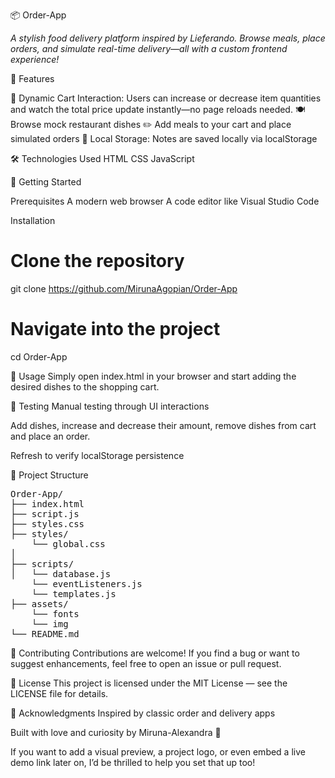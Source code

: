 📦 Order-App

_A stylish food delivery platform inspired by Lieferando. Browse meals, place orders, and simulate real-time delivery—all with a custom frontend experience!_

🚀 Features

🛒 Dynamic Cart Interaction: Users can increase or decrease item quantities and watch the total price update instantly—no page reloads needed.
🍽️ Browse mock restaurant dishes
✏️ Add meals to your cart and place simulated orders
💾 Local Storage: Notes are saved locally via localStorage

🛠️ Technologies Used
HTML
CSS
JavaScript

🏁 Getting Started

Prerequisites
A modern web browser
A code editor like Visual Studio Code

Installation
# Clone the repository
git clone https://github.com/MirunaAgopian/Order-App

# Navigate into the project
cd Order-App

🔧 Usage
Simply open index.html in your browser and start adding the desired dishes to the shopping cart.

🧪 Testing
Manual testing through UI interactions

Add dishes, increase and decrease their amount, remove dishes from cart and place an order. 

Refresh to verify localStorage persistence

📁 Project Structure
<pre>
Order-App/
├── index.html
├── script.js
├── styles.css
├── styles/
    └── global.css
│ 
├── scripts/
│   └── database.js
    └── eventListeners.js
    └── templates.js
├── assets/
    └── fonts
    └── img
└── README.md
</pre>

🤝 Contributing
Contributions are welcome! If you find a bug or want to suggest enhancements, feel free to open an issue or pull request.

📄 License
This project is licensed under the MIT License — see the LICENSE file for details.

🙌 Acknowledgments
Inspired by classic order and delivery apps

Built with love and curiosity by Miruna-Alexandra 💙


If you want to add a visual preview, a project logo, or even embed a live demo link later on, I’d be thrilled to help you set that up too!

